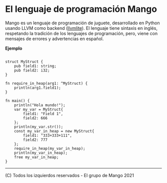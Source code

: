 # El lenguaje de programación Mango

Mango es un lenguaje de programación de juguete, desarrollado en Python usando LLVM como backend ([llvmlite](https://github.com/numba/llvmlite)).
El lenguaje tiene sintaxis en inglés, respetando la tradición de los lenguajes de programación, pero, viene con mensajes de errores y advertencias
en español.

**Ejemplo**

```zig

struct MyStruct {
	pub field1: string;
	pub field2: i32;
}

fn require_in_heap(arg1: ^MyStruct) {
	println(arg1.field1);
}

fn main() {
	println("Hola mundo!");
	var my_var = MyStruct{
		field1: "Field 1",
		field2: 666
	};
	println(my_var.str());
	const my_var_in_heap = new MyStruct{
		field1: "333+333+111",
		field2: 777
	};
	require_in_heap(my_var_in_heap);
	println(my_var_in_heap);
	free my_var_in_heap;
}
```

* * *

(C) Todos los izquierdos reservados - El grupo de Mango 2021
